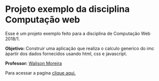 # Projeto exemplo da disciplina Computação web

Esse é um projeto exemplo feito para a disciplina de Computação Web 2018/1.   

**Objetivo:** Construir uma aplicação que realiza o calculo generico do imc àpartir dos dados fornecidos usando html, css e javascript.

**Professor:** [Walison Moreira](https://github.com/walisonmoreira)

Para acessar a pagina [clique aqui.](https://antoni-s.github.io/exemplo-IMC/) 
